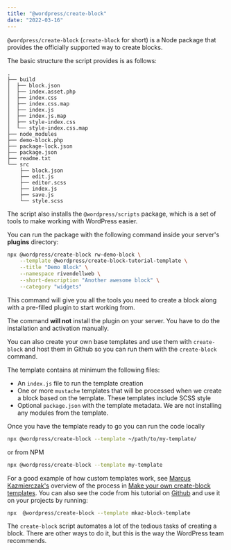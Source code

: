 ```yaml
---
title: "@wordpress/create-block"
date: "2022-03-16"
---
```


`@wordpress/create-block` (`create-block` for short) is a Node package that provides the officially supported way to create blocks.

The basic structure the script provides is as follows:

```tree
.
├── build
│  ├── block.json
│  ├── index.asset.php
│  ├── index.css
│  ├── index.css.map
│  ├── index.js
│  ├── index.js.map
│  ├── style-index.css
│  └── style-index.css.map
├── node_modules
├── demo-block.php
├── package-lock.json
├── package.json
├── readme.txt
└── src
    ├── block.json
    ├── edit.js
    ├── editor.scss
    ├── index.js
    ├── save.js
    └── style.scss
```

The script also installs the `@wordpress/scripts` package, which is a set of tools to make working with WordPress easier.

You can run the package with the following command inside your server's **plugins** directory:

```bash
npx @wordpress/create-block rw-demo-block \
    --template @wordpress/create-block-tutorial-template \
    --title "Demo Block" \
    --namespace rivendellweb \
    --short-description "Another awesome block" \
    --category "widgets"
```

This command will give you all the tools you need to create a block along with a pre-filled plugin to start working from.

The command **will not** install the plugin on your server. You have to do the installation and activation manually.

You can also create your own base templates and use them with `create-block` and host them in Github so you can run them with the `create-block` command.

The template contains at minimum the following files:

- An `index.js` file to run the template creation
- One or more `mustache` templates that will be processed when we create a block based on the template. These templates include SCSS style
- Optional `package.json` with the template metadata. We are not installing any modules from the template.

Once you have the template ready to go you can run the code locally

```bash
npx @wordpress/create-block --template ~/path/to/my-template/
```

or from NPM

```bash
npx @wordpress/create-block --template my-template
```

For a good example of how custom templates work, see [Marcus Kazmierczak's](https://twitter.com/mkaz) overview of the process in [Make your own create-block templates](https://mkaz.blog/wordpress/make-your-own-create-block-templates/). You can also see the code from his tutorial on [Github](https://github.com/mkaz/mkaz-block-template) and use it on your projects by running:

```bash
npx  @wordpress/create-block --template mkaz-block-template
```

The `create-block` script automates a lot of the tedious tasks of creating a block. There are other ways to do it, but this is the way the WordPress team recommends.
